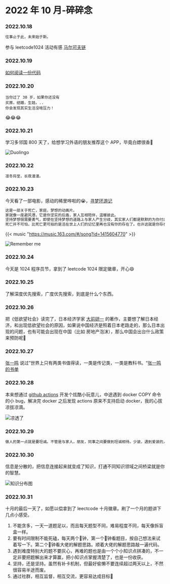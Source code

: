 # 2022 年 10 月-碎碎念

### 2022.10.18
```md
往事止于此，未来始于斯。
```
参与 leetcode1024 活动有感 [马尔可夫链](https://leetcode.cn/2022-1024?sourceType=221024&sourceId=wnb0000a)

### 2022.10.19
[如何阅读一份代码](https://zhuanlan.zhihu.com/p/26222486)

### 2022.10.20
```
当你过了 30 岁，如果你还没有
买房，结婚，生娃。..
你会发现其实生活没啥压力！
```
😂😂😂

### 2022.10.21
学习多邻国 800 天了，给想学习外语的朋友推荐这个 APP，毕竟白嫖很香🤤

![Duolingo](https://image.ericzzz.com/2022/10/22/eca3333e42386cfca2914ce0bd46c7e0.jpeg "800 天成就达成")

### 2022.10.22
```md
凛冬将至，长夜漫漫。
```
### 2022.10.23
今天看了一部电影，感动的稀里哗啦的😭，[寻梦环游记](https://zh.wikipedia.org/zh-tw/%E5%AF%BB%E6%A2%A6%E7%8E%AF%E6%B8%B8%E8%AE%B0)
```md
这是一部关于死亡，家庭，梦想的动画片。
家就像一座避风港，它是你坚实的后盾，家人互相陪伴，温暖彼此。
坚持梦想很需要勇气，即使在坚持梦想的道路上与家人产生分歧，其实家人们都是默默的为你付出，在你为梦想奋斗的路上，别忘了回回头陪伴家人，他们才是你坚持下去的动力。
死亡并不可怕，比死亡更可拍的是活在世上人们的记忆里再也没有你的存在了。也许这就是你存在的意义，不断努力，产生价值，也许创造发明了什么，也许参与一场活动，或许是写了一篇 blog，改变一点点让更多的人记住你。
```
{{< music "https://music.163.com/#/song?id=1415604770" >}}

![Remember me](https://image.ericzzz.com/2022/10/23/8b37aa53c7797c3bcf190252ac00e0dc.png "Remember me")

### 2022.10.24
今天是 1024 程序员节，拿到了 leetcode 1024 限定徽章，开心😄

### 2022.10.25
了解深度优先搜索，广度优先搜索，到底是什么个东西。

### 2022.10.26
把《低欲望社会》读完了，日本经济学家 [大前研一](https://zh.m.wikipedia.org/zh-hant/%E5%A4%A7%E5%89%8D%E7%A0%94%E4%B8%80) 的著作，主要想了解日本经济，和出现低欲望社会的原因，如果说中国经济是照着日本老路走的，那么日本出现的问题，也有可能会出现在中国（比如 房地产泡沫），那么中国会出台什么政策来预防呢🧐

### 2022.10.27
[张一鸣](https://zh.wikipedia.org/wiki/%E5%BC%A0%E4%B8%80%E9%B8%A3) 说过”世界上只有两类书值得读，一类是传记类，一类是教科书。“[张一鸣的书单](https://www.douban.com/people/onebird/?_i=6928552n03YLPu)

### 2022.10.28
本来想通过 [github actions](https://github.com/features/actions) 开发个炫酷小玩意儿，中途遇到 docker COPY 命令的小 bug，解决完 docker 之后发现 actions 原来不支持启动 docker，我的心拔凉拔凉滴。

![凉透了](https://p3.itc.cn/q_70/images03/20210218/f6e906be96804952afdcf24782e00e86.webp)

### 2022.10.29
``` md
做人的第一点就是要坦诚。不管是与家人，朋友，同事之间要做到坦诚相待。少装，遇到爱装的人一定要躲的远远儿的。
```

### 2022.10.30
信息是分散的，把信息连接起来就变成了知识，打通不同知识领域之间桥梁就是你的智慧。

![知识分布图](https://image.ericzzz.com/2022/11/01/d3a95e54fa1c99781a79dc916a0b8b72.JPG)

### 2022.10.31
十月的最后一天了，如愿以偿拿到了 leectcode 十月徽章。刷了一个月的题讲下几点小感受。
1. 不能贪多，一天一道题足以，而且每天题型不同，难易程度不同，每天像拆盲盒一样。
2. 要有时间限制不能死磕，每天两个🍅钟，第一个🍅钟看题目，按自己想法来试着写一下。第二个🍅钟看大佬的解题思路。顺着大佬的解题思路敲一遍代码。
3. 遇到难度特别大的题不要灰心，再难的题也是由一个个小知识点拼凑的，不一定非要把题解出来才算赢，把小知识点掌握清楚了，也是一份收获。
4. 坚持，还是坚持。虽然有补卡机制，但最好偷懒不要连续超过两天以上，不然很容易半途而废。
5. 通过社群，相互监督，相互交流，更容易达成目标💯

